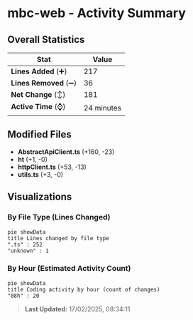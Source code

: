 # mbc-web - Activity Summary 

## Overall Statistics

| Stat                   | Value                                                             |
| ---------------------- | ----------------------------------------------------------------- |
| **Lines Added** (➕)   | 217                                          |
| **Lines Removed** (➖) | 36                                        |
| **Net Change** (↕)    | 181                |
| **Active Time** (⌚)   | 24 minutes |


## Modified Files
- **AbstractApiClient.ts** (+160, -23)
- **ht** (+1, -0)
- **httpClient.ts** (+53, -13)
- **utils.ts** (+3, -0)

## Visualizations

### By File Type (Lines Changed)

```mermaid
pie showData
title Lines changed by file type
".ts" : 252
"unknown" : 1
```

### By Hour (Estimated Activity Count)

```mermaid
pie showData
title Coding activity by hour (count of changes)
"08h" : 20
```


> **Last Updated:** 17/02/2025, 08:34:11